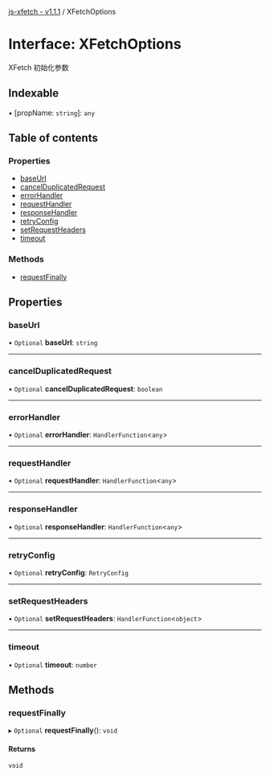 [js-xfetch - v1.1.1](../README.md) / XFetchOptions

# Interface: XFetchOptions

XFetch 初始化参数

## Indexable

▪ [propName: `string`]: `any`

## Table of contents

### Properties

- [baseUrl](XFetchOptions.md#baseurl)
- [cancelDuplicatedRequest](XFetchOptions.md#cancelduplicatedrequest)
- [errorHandler](XFetchOptions.md#errorhandler)
- [requestHandler](XFetchOptions.md#requesthandler)
- [responseHandler](XFetchOptions.md#responsehandler)
- [retryConfig](XFetchOptions.md#retryconfig)
- [setRequestHeaders](XFetchOptions.md#setrequestheaders)
- [timeout](XFetchOptions.md#timeout)

### Methods

- [requestFinally](XFetchOptions.md#requestfinally)

## Properties

### baseUrl

• `Optional` **baseUrl**: `string`

___

### cancelDuplicatedRequest

• `Optional` **cancelDuplicatedRequest**: `boolean`

___

### errorHandler

• `Optional` **errorHandler**: `HandlerFunction`<`any`\>

___

### requestHandler

• `Optional` **requestHandler**: `HandlerFunction`<`any`\>

___

### responseHandler

• `Optional` **responseHandler**: `HandlerFunction`<`any`\>

___

### retryConfig

• `Optional` **retryConfig**: `RetryConfig`

___

### setRequestHeaders

• `Optional` **setRequestHeaders**: `HandlerFunction`<`object`\>

___

### timeout

• `Optional` **timeout**: `number`

## Methods

### requestFinally

▸ `Optional` **requestFinally**(): `void`

#### Returns

`void`
